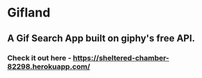 # Gifland
## A Gif Search App built on giphy's free API.

### Check it out here - https://sheltered-chamber-82298.herokuapp.com/
